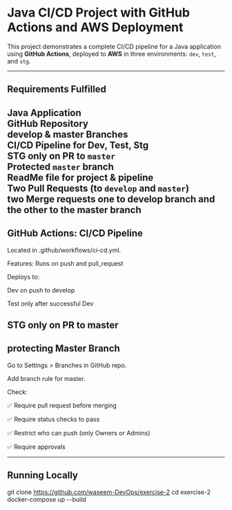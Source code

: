 # Java CI/CD Project with GitHub Actions and AWS Deployment

This project demonstrates a complete CI/CD pipeline for a Java application using **GitHub Actions**, deployed to **AWS** in three environments: `dev`, `test`, and `stg`.

---

## Requirements Fulfilled

 Java Application  
 GitHub Repository  
 develop & master Branches  
 CI/CD Pipeline for Dev, Test, Stg  
 STG only on PR to `master`  
 Protected `master` branch  
 ReadMe file for project & pipeline  
 Two Pull Requests (to `develop` and `master`)  
 two Merge requests one to develop branch and the other to the master branch
---

 ## GitHub Actions: CI/CD Pipeline
Located in .github/workflows/ci-cd.yml.

 Features:
Runs on push and pull_request

Deploys to:

Dev on push to develop

Test only after successful Dev

STG only on PR to master
---

## protecting Master Branch
Go to Settings > Branches in GitHub repo.

Add branch rule for master.

Check:

✅ Require pull request before merging

✅ Require status checks to pass

✅ Restrict who can push (only Owners or Admins)

✅ Require approvals

---


## Running Locally

git clone https://github.com/waseem-DevOps/exercise-2 
cd exercise-2 
docker-compose up --build
